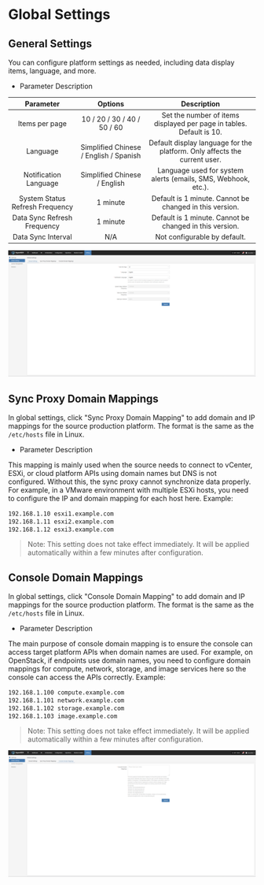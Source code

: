 # **Global Settings**

## **General Settings**

You can configure platform settings as needed, including data display items, language, and more.

* Parameter Description

| **Parameter**           | **Options**                                 | **Description**                                                                 |
|:-----------------------:|:-------------------------------------------:|:-------------------------------------------------------------------------------:|
| Items per page          | 10 / 20 / 30 / 40 / 50 / 60                 | Set the number of items displayed per page in tables. Default is 10.            |
| Language                | Simplified Chinese / English / Spanish      | Default display language for the platform. Only affects the current user.        |
| Notification Language   | Simplified Chinese / English                | Language used for system alerts (emails, SMS, Webhook, etc.).                   |
| System Status Refresh Frequency   | 1 minute                                    | Default is 1 minute. Cannot be changed in this version.                         |
| Data Sync Refresh Frequency       | 1 minute                                    | Default is 1 minute. Cannot be changed in this version.                         |
| Data Sync Interval | N/A                                         | Not configurable by default.                                                    |

![](./images/globalsettings-generalsettings-1.png)

## **Sync Proxy Domain Mappings**

In global settings, click "Sync Proxy Domain Mapping" to add domain and IP mappings for the source production platform. The format is the same as the `/etc/hosts` file in Linux.

* Parameter Description

This mapping is mainly used when the source needs to connect to vCenter, ESXi, or cloud platform APIs using domain names but DNS is not configured. Without this, the sync proxy cannot synchronize data properly. For example, in a VMware environment with multiple ESXi hosts, you need to configure the IP and domain mapping for each host here.
Example:

```plaintext
192.168.1.10 esxi1.example.com
192.168.1.11 esxi2.example.com
192.168.1.12 esxi3.example.com
```

> Note: This setting does not take effect immediately. It will be applied automatically within a few minutes after configuration.



## **Console Domain Mappings**

In global settings, click "Console Domain Mapping" to add domain and IP mappings for the source production platform. The format is the same as the `/etc/hosts` file in Linux.

* Parameter Description

The main purpose of console domain mapping is to ensure the console can access target platform APIs when domain names are used. For example, on OpenStack, if endpoints use domain names, you need to configure domain mappings for compute, network, storage, and image services here so the console can access the APIs correctly.
Example:

```plaintext
192.168.1.100 compute.example.com
192.168.1.101 network.example.com
192.168.1.102 storage.example.com
192.168.1.103 image.example.com
```

> Note: This setting does not take effect immediately. It will be applied automatically within a few minutes after configuration.

![](./images/globalsettings-consoledomainmappings-1.png)

